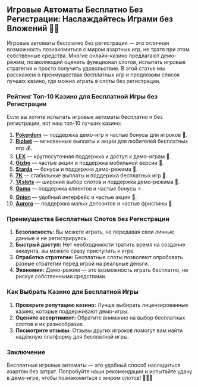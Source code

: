 ## Игровые Автоматы Бесплатно Без Регистрации: Наслаждайтесь Играми без Вложений 🎰🆓

Игровые автоматы бесплатно без регистрации — это отличная возможность познакомиться с миром азартных игр, не тратя при этом собственные средства. Многие онлайн-казино предлагают демо-режим, позволяющий оценить функционал слотов, испытать игровые стратегии и просто получить удовольствие. В этой статье мы расскажем о преимуществах бесплатных игр и предложим список лучших казино, где можно играть в слоты без регистрации.

### Рейтинг Топ-10 Казино для Бесплатной Игры без Регистрации

Если вы хотите испытать игровые автоматы бесплатно и без регистрации, вот наш топ-10 лучших казино:

1. **[Pokerdom](https://brandplay.link/4k77v2yx)** — поддержка демо-игр и частые бонусы для игроков 🎲.
2. **[Riobet](https://brandplay.link/7xBLTPyj)** — мгновенные выплаты и акции для любителей бесплатных игр 💰.
3. **[LEX](https://brandplay.link/zW4hdDFV)** — круглосуточная поддержка и доступ к демо-играм 🎉.
4. **[Gizbo](https://brandplay.link/bprXw4YV)** — частые акции и поддержка мобильной версии 🎁.
5. **[Starda](https://brandplay.link/fB7xwRFL)** — бонусы и поддержка демо-режима 🎈.
6. **[7K](https://brandplay.link/BvQyFShp)** — стабильные выплаты и поддержка бесплатных игр 🎯.
7. **[1Xslots](https://brandplay.link/hSB1khtr)** — широкий выбор слотов и поддержка демо-режима 🌟.
8. **[Gama](https://brandplay.link/j6NMKsDz)** — поддержка клиентов и частые бонусы ⚡.
9. **[Onion](https://brandplay.link/zBGRVpQ9)** — удобный интерфейс и частые акции 🎰.
10. **[Aurora](https://10trafic-stat2.com/click/668546556bcc6313411604bd/6766/13032/subaccount)** — поддержка малых депозитов и частые фриспины 💎.

### Преимущества Бесплатных Слотов без Регистрации

1. **Безопасность:** Вы можете играть, не передавая свои личные данные и не регистрируясь.
2. **Быстрый доступ:** Нет необходимости тратить время на создание аккаунта, вы можете сразу приступить к игре.
3. **Отработка стратегии:** Бесплатные слоты позволяют опробовать разные стратегии перед игрой на реальные деньги.
4. **Экономия:** Демо-режим — это возможность играть бесплатно, не рискуя собственными средствами.

### Как Выбрать Казино для Бесплатной Игры

1. **Проверьте репутацию казино:** Лучше выбирать лицензированные казино, которые поддерживают демо-игры.
2. **Оцените ассортимент:** Обратите внимание на выбор бесплатных слотов и их разнообразие.
3. **Посмотрите отзывы:** Отзывы других игроков помогут вам найти надёжную платформу для бесплатной игры.

### Заключение

Бесплатные игровые автоматы — это удобный способ насладиться азартом без затрат. Попробуйте наши рекомендации и испытайте удачу в демо-игре, чтобы познакомиться с миром слотов! 🎉🆓💸
